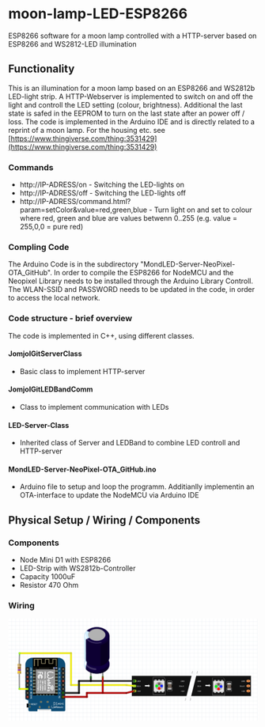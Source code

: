 # moon-lamp-LED-ESP8266
ESP8266 software for a moon lamp controlled with a HTTP-server based on ESP8266 and WS2812-LED illumination

## Functionality

This is an illumination for a moon lamp based on an ESP8266 and WS2812b LED-light strip. A HTTP-Webserver is implemented to switch on and off the light and controll the LED setting (colour, brightness). Additional the last state is safed in the EEPROM to turn on the last state after an power off / loss.
The code is implemented in the Arduino IDE and is directly related to a reprint of a moon lamp.
For the housing etc. see  [https://www.thingiverse.com/thing:3531429](https://www.thingiverse.com/thing:3531429)

### Commands
- http://IP-ADRESS/on   -   Switching the LED-lights on
- http://IP-ADRESS/off - Switching the LED-lights off
- http://IP-ADRESS/command.html?param=setColor&value=red,green,blue - Turn light on and set to colour where red, green and blue are values betwenn 0..255 (e.g. value = 255,0,0 = pure red)

### Compling Code
The Arduino Code is in the subdirectory "MondLED-Server-NeoPixel-OTA_GitHub". In order to compile the ESP8266 for NodeMCU and the Neopixel Library needs to be installed through the Arduino Library Controll.
The WLAN-SSID and PASSWORD needs to be updated in the code, in order to access the local network.

### Code structure - brief overview
The code is implemented in C++, using different classes.
#### JomjolGitServerClass
- Basic class to implement HTTP-server
#### JomjolGitLEDBandComm
* Class to implement communication with LEDs
#### LED-Server-Class
- Inherited class of Server and LEDBand to combine LED controll and HTTP-server
#### MondLED-Server-NeoPixel-OTA_GitHub.ino
* Arduino file to setup and loop the programm. Additianlly implementin an OTA-interface to update the NodeMCU via Arduino IDE



## Physical Setup / Wiring / Components

### Components
- Node Mini D1 with ESP8266
- LED-Strip with WS2812b-Controller
- Capacity 1000uF
- Resistor 470 Ohm

### Wiring
<img src="./images/LED_lamp_sketch.png" width="800">
